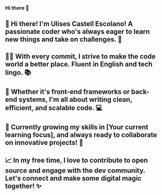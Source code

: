 ### Hi there 👋

## 🚀 Hi there! I'm Ulises Castell Escolano! A passionate coder who's always eager to learn new things and take on challenges. 🌟

## 👨‍💻 With every commit, I strive to make the code world a better place. Fluent in English and tech lingo. 📚

## 🤖 Whether it's front-end frameworks or back-end systems, I'm all about writing clean, efficient, and scalable code. 💻

## 🌱 Currently growing my skills in [Your current learning focus], and always ready to collaborate on innovative projects! 🎯

## 📈 In my free time, I love to contribute to open source and engage with the dev community. Let's connect and make some digital magic together! ✨

<!-- ## 📫 How to reach me: -->
